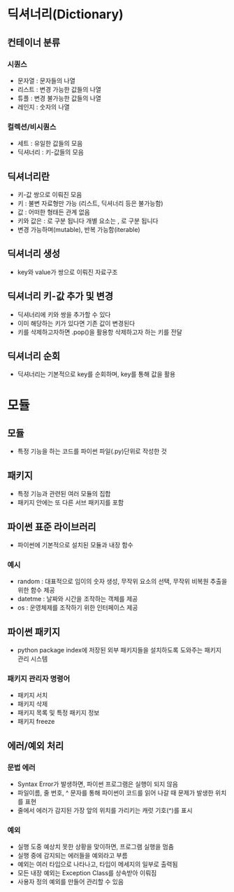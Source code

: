 # 딕셔너리(Dictionary)

## 컨테이너 분류

### 시퀀스
- 문자열 : 문자들의 나열
- 리스트 : 변경 가능한 값들의 나열
- 튜플 : 변경 불가능한 값들의 나열
- 레인지 : 숫자의 나열

### 컬렉션/비시퀀스
- 세트 : 유일한 값들의 모음
- 딕셔너리 : 키-값들의 모음

## 딕셔너리란
- 키-값 쌍으로 이뤄진 모음
- 키 : 불변 자료형만 가능 (리스트, 딕셔너리 등은 불가능함)
- 값 : 어떠한 형태든 관계 없음
- 키와 값은 : 로 구분 됩니다 개별 요소는 , 로 구분 됩니다
- 변경 가능하며(mutable), 반복 가능함(iterable)

## 딕셔너리 생성
- key와 value가 쌍으로 이뤄진 자료구조

## 딕셔너리 키-값 추가 및 변경
- 딕셔너리에 키와 쌍을 추가할 수 있다
- 이미 해당하는 키가 있다면 기존 값이 변경된다
- 키를 삭제하고자하면 .pop()을 활용항 삭제하고자 하는 키를 전달

## 딕셔너리 순회
- 딕셔너리는 기본적으로 key를 순회하며, key를 통해 값을 활용

# 모듈

## 모듈 
- 특정 기능을 하는 코드를 파이썬 파일(.py)단위로 작성한 것

## 패키지 
- 특정 기능과 관련된 여러 모듈의 집합
- 패키지 안에는 또 다른 서브 패키지를 포함

## 파이썬 표준 라이브러리 
- 파이썬에 기본적으로 설치된 모듈과 내장 함수

### 예시
- random : 대표적으로 임이의 숫자 생성, 무작위 요소의 선택, 무작위 비복원 추출을 위한 함수 제공
- datetme : 날짜와 시간을 조작하는 객체를 제공
- os : 운영체제를 조작하기 위한 인터페이스 제공

## 파이썬 패키지 
- python package index에 저장된 외부 패키지들을 설치하도록 도와주는 패키지 관리 시스템

### 패키지 관리자 명령어
- 패키지 서치
- 패키지 삭제
- 패키지 목록 및 특정 패키지 정보
- 패키지 freeze

## 에러/예외 처리 

### 문법 에러
- Syntax Error가 발생하면, 파이썬 프로그램은 실행이 되지 않음
- 파일이름, 줄 번호, ^ 문자를 통해 파이썬이 코드를 읽어 나갈 때 문제가 발생한 위치를 표현
- 줄에서 에러가 감지된 가장 앞의 위치를 가리키는 캐럿 기호(^)를 표시

### 예외
- 실행 도중 예상치 못한 상황을 맞이하면, 프로그램 실행을 멈춤
- 실행 중에 감지되는 에러들을 예외라고 부름
- 예외는 여러 타입으로 나타나고, 타입이 메세지의 일부로 출력됨
- 모든 내장 예외는 Exception Class를 상속받아 이뤄짐
- 사용자 정의 예외를 만들어 관리할 수 있음
